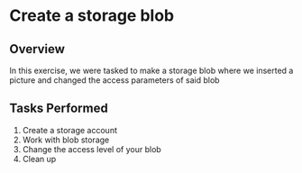 # Create a storage blob

## Overview
In this exercise, we were tasked to make a storage blob where we inserted a picture and changed the access parameters of said blob

## Tasks Performed
1. Create a storage account
2. Work with blob storage
3. Change the access level of your blob
4. Clean up

